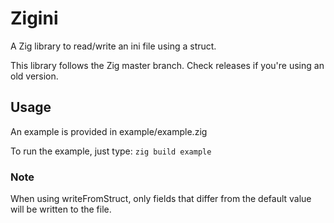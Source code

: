 # Zigini

A Zig library to read/write an ini file using a struct.

This library follows the Zig master branch. Check releases if you're using an old version.

## Usage

An example is provided in example/example.zig

To run the example, just type: `zig build example`

### Note

When using writeFromStruct, only fields that differ from the default value will be written to the file.
